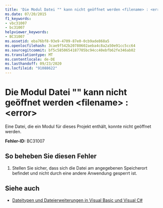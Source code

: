 ```yaml
---
title: 'Die Modul Datei "" kann nicht geöffnet werden <filename> : <error>'
ms.date: 07/20/2015
f1_keywords:
- vbc31007
- bc31007
helpviewer_keywords:
- BC31007
ms.assetid: eba76bf8-93e9-4709-87e0-0cb9ade868a5
ms.openlocfilehash: 3cae9f542b20780602aeba4c8a2a50e91cc5cc64
ms.sourcegitcommit: bf5c5850654187705bc94cc40ebfb62fe346ab02
ms.translationtype: MT
ms.contentlocale: de-DE
ms.lasthandoff: 09/23/2020
ms.locfileid: "91088622"
---
```

# <a name="unable-to-open-module-file-filename-error"></a>Die Modul Datei "" kann nicht geöffnet werden \<filename> : \<error>

Eine Datei, die ein Modul für dieses Projekt enthält, konnte nicht geöffnet werden.  
  
 **Fehler-ID:** BC31007  
  
## <a name="to-correct-this-error"></a>So beheben Sie diesen Fehler  
  
1. Stellen Sie sicher, dass sich die Datei am angegebenen Speicherort befindet und nicht durch eine andere Anwendung gesperrt ist.  
  
## <a name="see-also"></a>Siehe auch

- [Dateitypen und Dateierweiterungen in Visual Basic und Visual C#](/previous-versions/visualstudio/visual-studio-2010/8k0zafxb(v=vs.100))
